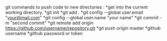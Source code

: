 git commands to push code to new directories : *get into the current working directory. *git init *git add . *git config --global user.email "your@mail.com" *git config --global user.name "your name" *git commit -m "second commit" *git remote add origin https://github.com/username/repository.git *git push origin master *github username *github password or token
